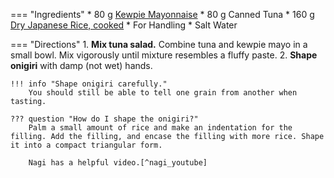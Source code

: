 === "Ingredients"
    * 80 g [Kewpie Mayonnaise](../../../sauces/hollandaise/mayonnaise/kewpie-style-mayonnaise.md)
    * 80 g Canned Tuna
    * 160 g [Dry Japanese Rice, cooked](index.md)
    * For Handling
        * Salt Water

=== "Directions"
    1. **Mix tuna salad.** Combine tuna and kewpie mayo in a small bowl. Mix vigorously until mixture resembles a fluffy paste.
    2. **Shape onigiri** with damp (not wet) hands.

    !!! info "Shape onigiri carefully."
        You should still be able to tell one grain from another when tasting.

    ??? question "How do I shape the onigiri?"
        Palm a small amount of rice and make an indentation for the filling. Add the filling, and encase the filling with more rice. Shape it into a compact triangular form.

        Nagi has a helpful video.[^nagi_youtube]

[^nagi]:
    Maehashi, Nagi. ["Onigiri (Japanese Rice Ball)."](https://japan.recipetineats.com/onigiri-japanese-rice-ball/) _RecipeTin Eats._ 8 November 2016.
[^nagi_youtube]:
    Maehashi, Nagi. ["How to Make Onigiri (Japanese Rice Balls)."](https://www.youtube.com/watch?v=HwkifALLsuU) _YouTube: RecipeTin Eats._ 7 November 2016.
[^reddit]:
    ["Tips for making better onigiri?"](https://old.reddit.com/r/JapaneseFood/comments/vdxku9/) _Reddit._ 16 June 2022.
